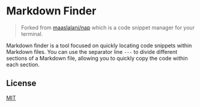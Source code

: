 # Markdown Finder

> Forked from [maaslalani/nap](https://github.com/maaslalani/nap) which is a code snippet manager for your terminal.

Markdown finder is a tool focused on quickly locating code snippets within Markdown files.
You can use the separator line `---` to divide different sections of a Markdown file,
allowing you to quickly copy the code within each section.

## License

[MIT](https://github.com/maaslalani/nap/blob/master/LICENSE)
